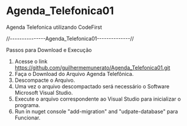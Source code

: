 # Agenda_Telefonica01
Agenda Telefonica utilizando CodeFirst


//---------------Agenda_Telefonica01--------------//

Passos para Download e Execução 

1.	Acesse o link https://github.com/guilhermemunerato/Agenda_Telefonica01.git 
2.	Faça o Download do Arquivo Agenda Telefônica.
3.	Descompacte o Arquivo.
4.	Uma vez o arquivo descompactado será necessário o Software Microsoft Visual Studio.
5.	Execute o arquivo correspondente ao Visual Studio para inicializar o programa.
6.  Run in nuget console "add-migration" and "udpate-database" para Funcionar.


